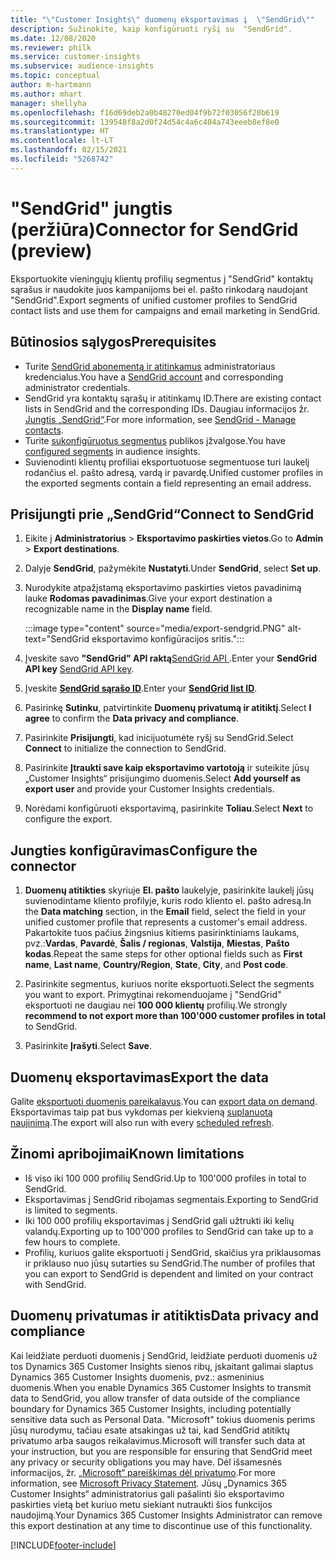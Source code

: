 ```yaml
---
title: "\"Customer Insights\" duomenų eksportavimas į  \"SendGrid\""
description: Sužinokite, kaip konfigūruoti ryšį su  "SendGrid".
ms.date: 12/08/2020
ms.reviewer: philk
ms.service: customer-insights
ms.subservice: audience-insights
ms.topic: conceptual
author: m-hartmann
ms.author: mhart
manager: shellyha
ms.openlocfilehash: f16d69deb2a0b48270ed04f9b72f03056f20b619
ms.sourcegitcommit: 139548f8a2d0f24d54c4a6c404a743eeeb8ef8e0
ms.translationtype: HT
ms.contentlocale: lt-LT
ms.lasthandoff: 02/15/2021
ms.locfileid: "5268742"
---
```

# <a name="connector-for-sendgrid-preview"></a><span data-ttu-id="53a5c-103">"SendGrid" jungtis (peržiūra)</span><span class="sxs-lookup"><span data-stu-id="53a5c-103">Connector for SendGrid (preview)</span></span>

<span data-ttu-id="53a5c-104">Eksportuokite vieningųjų klientų profilių segmentus į "SendGrid" kontaktų sąrašus ir naudokite juos kampanijoms bei el. pašto rinkodarą naudojant "SendGrid".</span><span class="sxs-lookup"><span data-stu-id="53a5c-104">Export segments of unified customer profiles to SendGrid contact lists and use them for campaigns and email marketing in SendGrid.</span></span> 

## <a name="prerequisites"></a><span data-ttu-id="53a5c-105">Būtinosios sąlygos</span><span class="sxs-lookup"><span data-stu-id="53a5c-105">Prerequisites</span></span>

-   <span data-ttu-id="53a5c-106">Turite [SendGrid abonementą ir atitinkamus](https://sendgrid.com/) administratoriaus kredencialus.</span><span class="sxs-lookup"><span data-stu-id="53a5c-106">You have a [SendGrid account](https://sendgrid.com/) and corresponding administrator credentials.</span></span>
-   <span data-ttu-id="53a5c-107">SendGrid yra kontaktų sąrašų ir atitinkamų ID.</span><span class="sxs-lookup"><span data-stu-id="53a5c-107">There are existing contact lists in SendGrid and the corresponding IDs.</span></span> <span data-ttu-id="53a5c-108">Daugiau informacijos žr. [Jungtis „SendGrid“](https://sendgrid.com/docs/ui/managing-contacts/create-and-manage-contacts/#manage-contacts).</span><span class="sxs-lookup"><span data-stu-id="53a5c-108">For more information, see [SendGrid - Manage contacts](https://sendgrid.com/docs/ui/managing-contacts/create-and-manage-contacts/#manage-contacts).</span></span>
-   <span data-ttu-id="53a5c-109">Turite [sukonfigūruotus segmentus](segments.md) publikos įžvalgose.</span><span class="sxs-lookup"><span data-stu-id="53a5c-109">You have [configured segments](segments.md) in audience insights.</span></span>
-   <span data-ttu-id="53a5c-110">Suvienodinti klientų profiliai eksportuotuose segmentuose turi laukelį rodančius el. pašto adresą, vardą ir pavardę.</span><span class="sxs-lookup"><span data-stu-id="53a5c-110">Unified customer profiles in the exported segments contain a field representing an email address.</span></span>

## <a name="connect-to-sendgrid"></a><span data-ttu-id="53a5c-111">Prisijungti prie „SendGrid“</span><span class="sxs-lookup"><span data-stu-id="53a5c-111">Connect to SendGrid</span></span>

1. <span data-ttu-id="53a5c-112">Eikite į **Administratorius** > **Eksportavimo paskirties vietos**.</span><span class="sxs-lookup"><span data-stu-id="53a5c-112">Go to **Admin** > **Export destinations**.</span></span>

1. <span data-ttu-id="53a5c-113">Dalyje **SendGrid**, pažymėkite **Nustatyti**.</span><span class="sxs-lookup"><span data-stu-id="53a5c-113">Under **SendGrid**, select **Set up**.</span></span>

1. <span data-ttu-id="53a5c-114">Nurodykite atpažįstamą eksportavimo paskirties vietos pavadinimą lauke **Rodomas pavadinimas**.</span><span class="sxs-lookup"><span data-stu-id="53a5c-114">Give your export destination a recognizable name in the **Display name** field.</span></span>

   :::image type="content" source="media/export-sendgrid.PNG" alt-text="SendGrid eksportavimo konfigūracijos sritis.":::

1. <span data-ttu-id="53a5c-116">Įveskite savo **"SendGrid" API raktą**[SendGrid API ](https://sendgrid.com/docs/ui/account-and-settings/api-keys/).</span><span class="sxs-lookup"><span data-stu-id="53a5c-116">Enter your **SendGrid API key** [SendGrid API key](https://sendgrid.com/docs/ui/account-and-settings/api-keys/).</span></span>

1. <span data-ttu-id="53a5c-117">Įveskite **[SendGrid sąrašo ID](https://sendgrid.com/docs/ui/managing-contacts/create-and-manage-contacts/#manage-contacts)**.</span><span class="sxs-lookup"><span data-stu-id="53a5c-117">Enter your **[SendGrid list ID](https://sendgrid.com/docs/ui/managing-contacts/create-and-manage-contacts/#manage-contacts)**.</span></span>

1. <span data-ttu-id="53a5c-118">Pasirinkę **Sutinku**, patvirtinkite **Duomenų privatumą ir atitiktį**.</span><span class="sxs-lookup"><span data-stu-id="53a5c-118">Select **I agree** to confirm the **Data privacy and compliance**.</span></span>

1. <span data-ttu-id="53a5c-119">Pasirinkite **Prisijungti**, kad inicijuotumėte ryšį su SendGrid.</span><span class="sxs-lookup"><span data-stu-id="53a5c-119">Select **Connect** to initialize the connection to SendGrid.</span></span>

1. <span data-ttu-id="53a5c-120">Pasirinkite **Įtraukti save kaip eksportavimo vartotoją** ir suteikite jūsų „Customer Insights“ prisijungimo duomenis.</span><span class="sxs-lookup"><span data-stu-id="53a5c-120">Select **Add yourself as export user** and provide your Customer Insights credentials.</span></span>

1. <span data-ttu-id="53a5c-121">Norėdami konfigūruoti eksportavimą, pasirinkite **Toliau**.</span><span class="sxs-lookup"><span data-stu-id="53a5c-121">Select **Next** to configure the export.</span></span>

## <a name="configure-the-connector"></a><span data-ttu-id="53a5c-122">Jungties konfigūravimas</span><span class="sxs-lookup"><span data-stu-id="53a5c-122">Configure the connector</span></span>

1. <span data-ttu-id="53a5c-123">**Duomenų atitikties** skyriuje **El. pašto** laukelyje, pasirinkite laukelį jūsų suvienodintame kliento profilyje, kuris rodo kliento el. pašto adresą.</span><span class="sxs-lookup"><span data-stu-id="53a5c-123">In the **Data matching** section, in the **Email** field, select the field in your unified customer profile that represents a customer's email address.</span></span> <span data-ttu-id="53a5c-124">Pakartokite tuos pačius žingsnius kitiems pasirinktiniams laukams, pvz.:**Vardas**, **Pavardė**, **Šalis / regionas**, **Valstija**, **Miestas**, **Pašto kodas**.</span><span class="sxs-lookup"><span data-stu-id="53a5c-124">Repeat the same steps for other optional fields such as **First name**, **Last name**, **Country/Region**, **State**, **City**, and **Post code**.</span></span>

1. <span data-ttu-id="53a5c-125">Pasirinkite segmentus, kuriuos norite eksportuoti.</span><span class="sxs-lookup"><span data-stu-id="53a5c-125">Select the segments you want to export.</span></span> <span data-ttu-id="53a5c-126">Primygtinai rekomenduojame į "SendGrid" eksportuoti ne daugiau nei **100 000 klientų** profilių.</span><span class="sxs-lookup"><span data-stu-id="53a5c-126">We strongly **recommend to not export more than 100'000 customer profiles in total** to SendGrid.</span></span> 

1. <span data-ttu-id="53a5c-127">Pasirinkite **Įrašyti**.</span><span class="sxs-lookup"><span data-stu-id="53a5c-127">Select **Save**.</span></span>

## <a name="export-the-data"></a><span data-ttu-id="53a5c-128">Duomenų eksportavimas</span><span class="sxs-lookup"><span data-stu-id="53a5c-128">Export the data</span></span>

<span data-ttu-id="53a5c-129">Galite [eksportuoti duomenis pareikalavus](export-destinations.md).</span><span class="sxs-lookup"><span data-stu-id="53a5c-129">You can [export data on demand](export-destinations.md).</span></span> <span data-ttu-id="53a5c-130">Eksportavimas taip pat bus vykdomas per kiekvieną [suplanuotą naujinimą](system.md#schedule-tab).</span><span class="sxs-lookup"><span data-stu-id="53a5c-130">The export will also run with every [scheduled refresh](system.md#schedule-tab).</span></span>

## <a name="known-limitations"></a><span data-ttu-id="53a5c-131">Žinomi apribojimai</span><span class="sxs-lookup"><span data-stu-id="53a5c-131">Known limitations</span></span>

- <span data-ttu-id="53a5c-132">Iš viso iki 100 000 profilių SendGrid.</span><span class="sxs-lookup"><span data-stu-id="53a5c-132">Up to 100'000 profiles in total to SendGrid.</span></span>
- <span data-ttu-id="53a5c-133">Eksportavimas į SendGrid ribojamas segmentais.</span><span class="sxs-lookup"><span data-stu-id="53a5c-133">Exporting to SendGrid is limited to segments.</span></span>
- <span data-ttu-id="53a5c-134">Iki 100 000 profilių eksportavimas į SendGrid gali užtrukti iki kelių valandų.</span><span class="sxs-lookup"><span data-stu-id="53a5c-134">Exporting up to 100'000 profiles to SendGrid can take up to a few hours to complete.</span></span> 
- <span data-ttu-id="53a5c-135">Profilių, kuriuos galite eksportuoti į SendGrid, skaičius yra priklausomas ir priklauso nuo jūsų sutarties su SendGrid.</span><span class="sxs-lookup"><span data-stu-id="53a5c-135">The number of profiles that you can export to SendGrid is dependent and limited on your contract with SendGrid.</span></span>

## <a name="data-privacy-and-compliance"></a><span data-ttu-id="53a5c-136">Duomenų privatumas ir atitiktis</span><span class="sxs-lookup"><span data-stu-id="53a5c-136">Data privacy and compliance</span></span>

<span data-ttu-id="53a5c-137">Kai leidžiate perduoti duomenis į SendGrid, leidžiate perduoti duomenis už tos Dynamics 365 Customer Insights sienos ribų, įskaitant galimai slaptus  Dynamics 365 Customer Insights duomenis, pvz.: asmeninius duomenis.</span><span class="sxs-lookup"><span data-stu-id="53a5c-137">When you enable Dynamics 365 Customer Insights to transmit data to SendGrid, you allow transfer of data outside of the compliance boundary for Dynamics 365 Customer Insights, including potentially sensitive data such as Personal Data.</span></span> <span data-ttu-id="53a5c-138">"Microsoft" tokius duomenis perims jūsų nurodymu, tačiau esate atsakingas už tai, kad SendGrid atitiktų privatumo arba saugos reikalavimus.</span><span class="sxs-lookup"><span data-stu-id="53a5c-138">Microsoft will transfer such data at your instruction, but you are responsible for ensuring that SendGrid meet any privacy or security obligations you may have.</span></span> <span data-ttu-id="53a5c-139">Dėl išsamesnės informacijos, žr. [„Microsoft“ pareiškimas dėl privatumo](https://go.microsoft.com/fwlink/?linkid=396732).</span><span class="sxs-lookup"><span data-stu-id="53a5c-139">For more information, see [Microsoft Privacy Statement](https://go.microsoft.com/fwlink/?linkid=396732).</span></span>
<span data-ttu-id="53a5c-140">Jūsų „Dynamics 365 Customer Insights“ administratorius gali pašalinti šio eksportavimo paskirties vietą bet kuriuo metu siekiant nutraukti šios funkcijos naudojimą.</span><span class="sxs-lookup"><span data-stu-id="53a5c-140">Your Dynamics 365 Customer Insights Administrator can remove this export destination at any time to discontinue use of this functionality.</span></span>


[!INCLUDE[footer-include](../includes/footer-banner.md)]